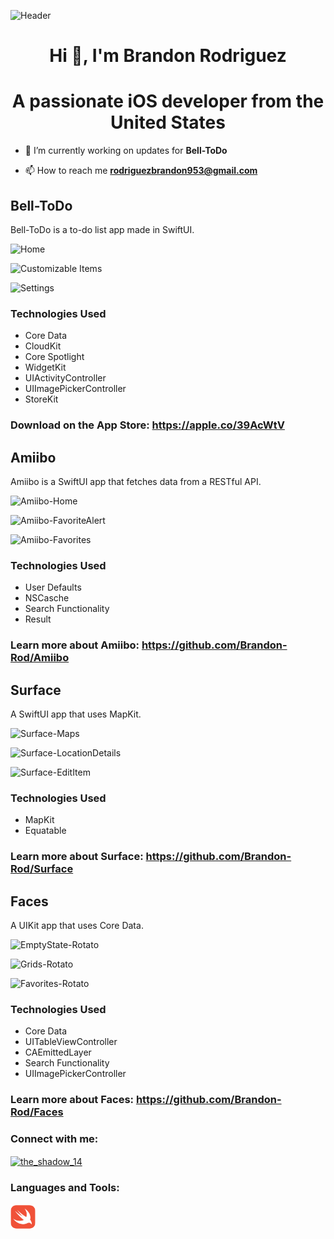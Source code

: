 ![Header](https://user-images.githubusercontent.com/61842505/166177874-7b44e75e-66a5-4e20-8754-9821997ef10a.jpg)


<h1 align="center">Hi 👋, I'm Brandon Rodriguez</h1>

<h1 align="center">A passionate iOS developer from the United States</h1>

- 🔭 I’m currently working on updates for **Bell-ToDo**

- 📫 How to reach me **rodriguezbrandon953@gmail.com**

## Bell-ToDo
Bell-ToDo is a to-do list app made in SwiftUI. 

![Home](https://user-images.githubusercontent.com/61842505/178125564-08b98a00-91df-4634-9cdd-0c98338a56cf.png)

![Customizable Items](https://user-images.githubusercontent.com/61842505/178125566-a2d77029-bb37-496d-ac19-24e0842ee790.png)

![Settings](https://user-images.githubusercontent.com/61842505/178125567-bcf8b390-be09-415f-8c9c-49ee1ee4f90f.png)

### Technologies Used
- Core Data
- CloudKit 
- Core Spotlight 
- WidgetKit
- UIActivityController
- UIImagePickerController
- StoreKit

### Download on the App Store: https://apple.co/39AcWtV

## Amiibo
Amiibo is a SwiftUI app that fetches data from a RESTful API.  

![Amiibo-Home](https://user-images.githubusercontent.com/61842505/165664805-9fed488c-2df8-4755-99ab-4251bde180a4.png)

![Amiibo-FavoriteAlert](https://user-images.githubusercontent.com/61842505/165664791-93e6ed44-9778-4d7b-a40f-2aeadb8eb7cd.png)

![Amiibo-Favorites](https://user-images.githubusercontent.com/61842505/165664798-b417a6e6-f7c9-4613-a6e8-b1bdf2cbe306.png)

### Technologies Used
- User Defaults
- NSCasche
- Search Functionality 
- Result

### Learn more about Amiibo: https://github.com/Brandon-Rod/Amiibo

## Surface
A SwiftUI app that uses MapKit.

![Surface-Maps](https://user-images.githubusercontent.com/61842505/165665126-75b48293-d4da-48ca-804b-0114107c3abb.png)

![Surface-LocationDetails](https://user-images.githubusercontent.com/61842505/165665153-04b94221-8057-4528-990f-30321f926d0c.png)

![Surface-EditItem](https://user-images.githubusercontent.com/61842505/165665173-b467aee2-fd17-4d8b-848a-65060c33fe44.png)

### Technologies Used
- MapKit
- Equatable

### Learn more about Surface: https://github.com/Brandon-Rod/Surface

## Faces
A UIKit app that uses Core Data.

![EmptyState-Rotato](https://user-images.githubusercontent.com/61842505/165665809-94e90b67-30a7-4194-a50d-7fc17b6fdb0b.png)

![Grids-Rotato](https://user-images.githubusercontent.com/61842505/168718872-87cd0a02-5aca-4650-b2c0-ea1ca939e079.png)

![Favorites-Rotato](https://user-images.githubusercontent.com/61842505/165665906-da9f984d-b832-4412-a989-4333eb7b1d49.png)

### Technologies Used
- Core Data
- UITableViewController
- CAEmittedLayer
- Search Functionality
- UIImagePickerController

### Learn more about Faces: https://github.com/Brandon-Rod/Faces

<h3 align="left">Connect with me:</h3>
<p align="left">
<a href="https://twitter.com/B_Rod_Dev" target="blank"><img align="center" src="https://raw.githubusercontent.com/rahuldkjain/github-profile-readme-generator/master/src/images/icons/Social/twitter.svg" alt="the_shadow_14" height="30" width="40" /></a>
</p>

<h3 align="left">Languages and Tools:</h3>
<p align="left"> <a href="https://developer.apple.com/swift/" target="_blank" rel="noreferrer"> <img src="https://raw.githubusercontent.com/devicons/devicon/master/icons/swift/swift-original.svg" alt="swift" width="40" height="40"/> </a> </p>
